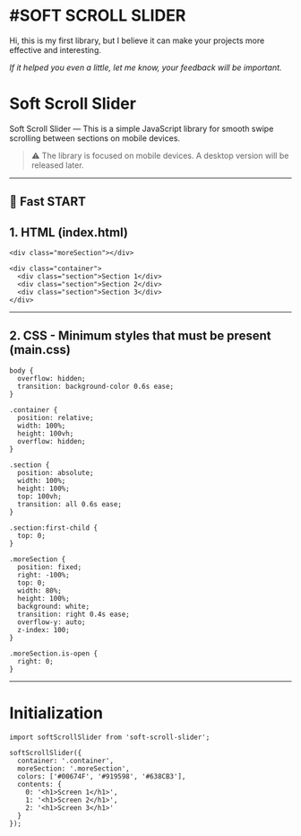 
<h1>#SOFT SCROLL SLIDER</h1>
<p>Hi, this is my first library, but I believe it can make your projects more effective and interesting.</p>
<p><i>If it helped you even a little, let me know, your feedback will be important.</i></p>

# Soft Scroll Slider

Soft Scroll Slider — This is a simple JavaScript library for smooth swipe scrolling between sections on mobile devices.

> ⚠️ The library is focused on mobile devices. A desktop version will be released later.

---

## 🚀 Fast START

## 1. HTML (index.html)
```
<div class="moreSection"></div>

<div class="container">
  <div class="section">Section 1</div>
  <div class="section">Section 2</div>
  <div class="section">Section 3</div>
</div>
```
__________________________________________________________________________________________
## 2. CSS - Minimum styles that must be present (main.css)
```
body {
  overflow: hidden;
  transition: background-color 0.6s ease;
}

.container {
  position: relative;
  width: 100%;
  height: 100vh;
  overflow: hidden;
}

.section {
  position: absolute;
  width: 100%;
  height: 100%;
  top: 100vh;
  transition: all 0.6s ease;
}

.section:first-child {
  top: 0;
}

.moreSection {
  position: fixed;
  right: -100%;
  top: 0;
  width: 80%;
  height: 100%;
  background: white;
  transition: right 0.4s ease;
  overflow-y: auto;
  z-index: 100;
}

.moreSection.is-open {
  right: 0;
}
```
__________________________________________________________________________________________
# Initialization 
```
import softScrollSlider from 'soft-scroll-slider';

softScrollSlider({
  container: '.container',
  moreSection: '.moreSection',
  colors: ['#00674F', '#919598', '#638CB3'],
  contents: {
    0: '<h1>Screen 1</h1>',
    1: '<h1>Screen 2</h1>',
    2: '<h1>Screen 3</h1>'
  }
});
```
